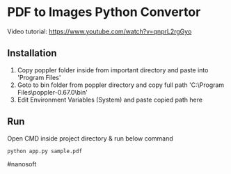 # PDF to Images Python Convertor

Video tutorial: https://www.youtube.com/watch?v=qnprL2rgGyo

## Installation
1. Copy poppler folder inside from important directory and paste into 'Program Files'
2. Goto to bin folder from poppler directory and copy full path 'C:\Program Files\poppler-0.67.0\bin'
3. Edit Environment Variables (System) and paste copied path here 

## Run
Open CMD inside project directory & run below command

```shell
python app.py sample.pdf
```
#nanosoft